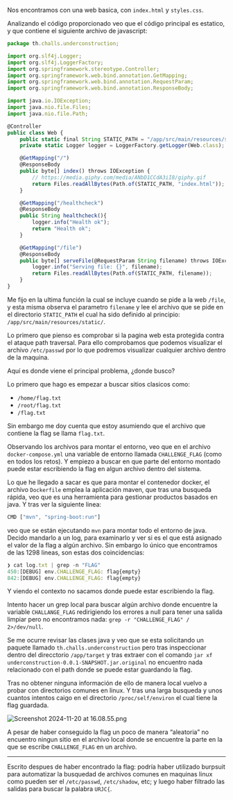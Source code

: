 Nos encontramos con una web basica, con `index.html` y `styles.css`.

Analizando el código proporcionado veo que el código principal es estatico, y que contiene el siguiente archivo de javascript:

```jsx
package th.challs.underconstruction;

import org.slf4j.Logger;
import org.slf4j.LoggerFactory;
import org.springframework.stereotype.Controller;
import org.springframework.web.bind.annotation.GetMapping;
import org.springframework.web.bind.annotation.RequestParam;
import org.springframework.web.bind.annotation.ResponseBody;

import java.io.IOException;
import java.nio.file.Files;
import java.nio.file.Path;

@Controller
public class Web {
    public static final String STATIC_PATH = "/app/src/main/resources/static/";
    private static Logger logger = LoggerFactory.getLogger(Web.class);

    @GetMapping("/")
    @ResponseBody
    public byte[] index() throws IOException {
        // https://media.giphy.com/media/ANbD1CCdA3iI8/giphy.gif
        return Files.readAllBytes(Path.of(STATIC_PATH, "index.html"));
    }

    @GetMapping("/healthcheck")
    @ResponseBody
    public String healthcheck(){
        logger.info("Health ok");
        return "Health ok";
    }

    @GetMapping("/file")
    @ResponseBody
    public byte[] serveFile(@RequestParam String filename) throws IOException {
        logger.info("Serving file: {}", filename);
        return Files.readAllBytes(Path.of(STATIC_PATH, filename));
    }
}
```

Me fijo en la ultima función la cual se incluye cuando se pide a la web `/file`, y esta misma observa el parametro `filename` y lee el archivo que se pide en el directorio `STATIC_PATH` el cual ha sido definido al principio: `/app/src/main/resources/static/`. 

Lo primero que pienso es comprobar si la pagina web esta protegida contra el ataque path traversal. Para ello comprobamos que podemos visualizar el archivo `/etc/passwd` por lo que podremos visualizar cualquier archivo dentro de la maquina.

Aquí es donde viene el principal problema, ¿donde busco?

Lo primero que hago es empezar a buscar sitios clasicos como:

- `/home/flag.txt`
- `/root/flag.txt`
- `/flag.txt`

Sin embargo me doy cuenta que estoy asumiendo que el archivo que contiene la flag se llama `flag.txt`.

Observando los archivos para montar el entorno, veo que en el archivo `docker-compose.yml` una variable de entorno llamada `CHALLENGE_FLAG` (como en todos los retos). Y empiezo a buscar en que parte del entorno montado puede estar escribiendo la flag en algun archivo dentro del sistema.

Lo que he llegado a sacar es que para montar el contenedor docker, el archivo `Dockerfile` emplea la aplicación maven, que tras una busqueda rápida, veo que es una herramienta para gestionar productos basados en java. Y tras ver la siguiente linea:

```jsx
CMD ["mvn", "spring-boot:run"]
```

veo que se están ejecutando `mvn` para montar todo el entorno de java. Decido mandarlo a un log, para examinarlo y ver si es el que está asignado el valor de la flag a algún archivo. Sin embargo lo único que encontramos de las 1298 lineas, son estas dos coincidencias:

```jsx
❯ cat log.txt | grep -n "FLAG"
450:[DEBUG] env.CHALLENGE_FLAG: flag{empty}
842:[DEBUG] env.CHALLENGE_FLAG: flag{empty}
```

Y viendo el contexto no sacamos donde puede estar escribiendo la flag.

Intento hacer un grep local para buscar algún archivo donde encuentre la variable `CHALLANGE_FLAG` redirigiendo los errores a null para tener una salida limpiar pero no encontramos nada: `grep -r "CHALLENGE_FLAG" / 2>/dev/null`.

Se me ocurre revisar las clases java y veo que se esta solicitando un paquete llamado `th.challs.underconstruction` pero tras inspeccionar dentro del direcctorio `/app/target` y tras extraer con el comando `jar xf underconstruction-0.0.1-SNAPSHOT.jar.original` no encuentro nada relacionado con el path donde se puede estar guardando la flag.

Tras no obtener ninguna información de ello de manera local vuelvo a probar con directorios comunes en linux. Y tras una larga busqueda y unos cuantos intentos caigo en el directorio `/proc/self/environ` el cual tiene la flag guardada.

![Screenshot 2024-11-20 at 16.08.55.png](images/images_1)

A pesar de haber conseguido la flag un poco de manera “aleatoria” no encuentro ningun sitio en el archivo local donde se encuentre la parte en la que se escribe `CHALLENGE_FLAG` en un archivo.

---

Escrito despues de haber encontrado la flag: podría haber utilizado burpsuit para automatizar la busquedad de archivos comunes en maquinas linux como pueden ser el `/etc/passwd`, `/etc/shadow`, etc; y luego haber filtrado las salidas para buscar la palabra `URJC{`.